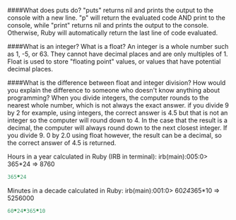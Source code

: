 ####What does puts do?
  "puts" returns nil and prints the output to the console with a new line. "p"
  will return the evaluated code AND print to the console, while "print"
  returns nil and prints the output to the console. Otherwise, Ruby will
  automatically return the last line of code evaluated.

####What is an integer? What is a float?
  An integer is a whole number such as 1, -5, or 63. They cannot have decimal
  places and are only multiples of 1. Float is used to store "floating point"
  values, or values that have potential decimal places.

####What is the difference between float and integer division? How would you
explain the difference to someone who doesn't know anything about programming?
  When you divide integers, the computer rounds to the nearest whole number,
  which is not always the exact answer. if you divide 9 by 2 for example,
  using integers, the correct answer is 4.5 but that is not an integer so the
  computer will round down to 4. In the case that the result is a decimal, the
  computer will always round down to the next closest integer. If you divide 9.
  0 by 2.0 using float however, the result can be a decimal, so the correct
  answer of 4.5 is returned.

Hours in a year calculated in Ruby (IRB in terminal):
  irb(main):005:0> 365*24
  => 8760

  ````ruby
  365*24
  ````

Minutes in a decade calculated in Ruby:
  irb(main):001:0> 60*24*365*10
  => 5256000

  ````ruby
  60*24*365*10
  ````

